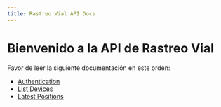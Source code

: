 ```yaml
---
title: Rastreo Vial API Docs
---
```


# Bienvenido a la API de Rastreo Vial
Favor de leer la siguiente documentación en este orden:

- [Authentication](api-auth.md)
- [List Devices](list-devices.md)
- [Latest Positions](latest-positions.md)


